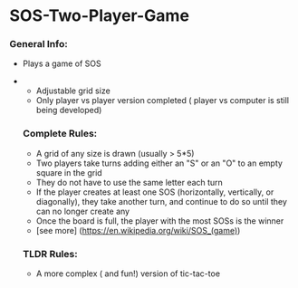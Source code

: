 # SOS-Two-Player-Game
### General Info:
  - Plays a game of SOS
+ - Adjustable grid size
  - Only player vs player version completed ( player vs computer is still being developed)
  
  ### Complete Rules:
  * A grid of any size is drawn (usually > 5*5)
  * Two players take turns adding either an "S" or an "O" to an empty square in the grid 
  * They do not have to use the same letter each turn
  * If the player creates at least one SOS (horizontally, vertically, or diagonally), they take another turn, and continue to do so until they can no longer create any
  * Once the board is full, the player with the most SOSs is the winner
  * [see more] (https://en.wikipedia.org/wiki/SOS_(game))
  
  ### TLDR Rules:
  - A more complex ( and fun!) version of tic-tac-toe
